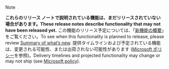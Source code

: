  > [!NOTE]
 >  <span data-ttu-id="a5bcf-101">**これらのリリース ノートで説明されている機能は、まだリリースされていない場合があります。**</span><span class="sxs-lookup"><span data-stu-id="a5bcf-101">**These release notes describe functionality that may not have been released yet.**</span></span>
<span data-ttu-id="a5bcf-102">この機能のリリース予定については、「[新機能の概要](/business-applications-release-notes/October18/service/customer-service-omni-channel-release-notes/planned-features)」をご覧ください。</span><span class="sxs-lookup"><span data-stu-id="a5bcf-102">To see when this functionality is planned to release, please review [Summary of what’s new](/business-applications-release-notes/October18/service/customer-service-omni-channel-release-notes/planned-features).</span></span> <span data-ttu-id="a5bcf-103">提供タイムラインおよび予定されている機能は、変更される可能性、または出荷されない可能性があります ([Microsoft ポリシー](https://go.microsoft.com/fwlink/p/?linkid=2007332)を参照)。</span><span class="sxs-lookup"><span data-stu-id="a5bcf-103">Delivery timelines and projected functionality may change or may not ship (see [Microsoft policy](https://go.microsoft.com/fwlink/p/?linkid=2007332)).</span></span> 
